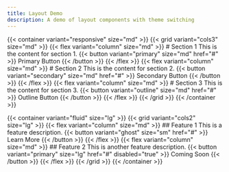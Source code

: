 ```yaml
---
title: Layout Demo
description: A demo of layout components with theme switching
---
```


{{< container variant="responsive" size="md" >}}
  {{< grid variant="cols3" size="md" >}}
    {{< flex variant="column" size="md" >}}
      # Section 1
      This is the content for section 1.
      {{< button variant="primary" size="md" href="#" >}}
        Primary Button
      {{< /button >}}
    {{< /flex >}}
    {{< flex variant="column" size="md" >}}
      # Section 2
      This is the content for section 2.
      {{< button variant="secondary" size="md" href="#" >}}
        Secondary Button
      {{< /button >}}
    {{< /flex >}}
    {{< flex variant="column" size="md" >}}
      # Section 3
      This is the content for section 3.
      {{< button variant="outline" size="md" href="#" >}}
        Outline Button
      {{< /button >}}
    {{< /flex >}}
  {{< /grid >}}
{{< /container >}}

{{< container variant="fluid" size="lg" >}}
  {{< grid variant="cols2" size="lg" >}}
    {{< flex variant="column" size="md" >}}
      ## Feature 1
      This is a feature description.
      {{< button variant="ghost" size="sm" href="#" >}}
        Learn More
      {{< /button >}}
    {{< /flex >}}
    {{< flex variant="column" size="md" >}}
      ## Feature 2
      This is another feature description.
      {{< button variant="primary" size="lg" href="#" disabled="true" >}}
        Coming Soon
      {{< /button >}}
    {{< /flex >}}
  {{< /grid >}}
{{< /container >}} 